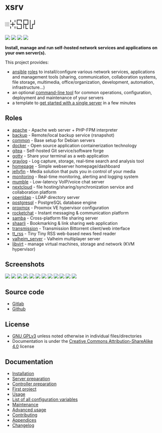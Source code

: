 # xsrv

```
  ╻ ╻┏━┓┏━┓╻ ╻
░░╺╋╸┗━┓┣┳┛┃┏┛
  ╹ ╹┗━┛╹┗╸┗┛ 
```

[![](https://gitlab.com/nodiscc/xsrv/badges/master/pipeline.svg)](https://gitlab.com/nodiscc/xsrv/-/pipelines)
[![](https://bestpractices.coreinfrastructure.org/projects/3647/badge)](https://bestpractices.coreinfrastructure.org/projects/3647)
[![](https://img.shields.io/badge/latest%20release-1.4.0-blue)](https://gitlab.com/nodiscc/xsrv/-/releases)
[![](https://img.shields.io/badge/docs-readthedocs-%232980B9)](https://xsrv.readthedocs.io)

**Install, manage and run self-hosted network services and applications on your own server(s).**

This project provides:

- [ansible](https://en.wikipedia.org/wiki/Ansible_%28software%29) [roles](#roles) to install/configure various network services, applications and management tools (sharing, communication, collaboration systems, file storage, multimedia, office/organization, development, automation, infrastructure...)
- an optional [command-line tool](docs/usage.md) for common operations, configuration, deployment and maintenance of your servers
- a template to [get started with a single server](docs/installation.md) in a few minutes


## Roles
<!--BEGIN ROLES LIST-->
- [apache](roles/apache) - Apache web server + PHP-FPM interpreter
- [backup](roles/backup) - Remote/local backup service (rsnapshot)
- [common](roles/common) - Base setup for Debian servers
- [docker](roles/docker) - Open source application containerization technology
- [gitea](roles/gitea) - Self-hosted Git service/software forge
- [gotty](roles/gotty) - Share your terminal as a web application
- [graylog](roles/graylog) - Log capture, storage, real-time search and analysis tool
- [homepage](roles/homepage) - Simple webserver homepage/dashboard
- [jellyfin](roles/jellyfin) - Media solution that puts you in control of your media
- [monitoring](roles/monitoring) - Real-time monitoring, alerting and logging system
- [mumble](roles/mumble) - Low-latency VoIP/voice chat server
- [nextcloud](roles/nextcloud) - file hosting/sharing/synchronization service and collaboration platform
- [openldap](roles/openldap) - LDAP directory server
- [postgresql](roles/postgresql) - PostgreSQL database engine
- [proxmox](roles/proxmox) - Proxmox VE hypervisor configuration
- [rocketchat](roles/rocketchat) - Instant messaging & communication platform
- [samba](roles/samba) - Cross-platform file sharing server
- [shaarli](roles/shaarli) - Bookmarking & link sharing web application
- [transmission](roles/transmission) - Transmission Bittorrent client/web interface
- [tt_rss](roles/tt_rss) - Tiny Tiny RSS web-based news feed reader
- [valheim_server](roles/valheim_server) - Valheim multiplayer server
- [libvirt](roles/libvirt) - manage virtual machines, storage and network (KVM hypervisor)
<!--END ROLES LIST-->

## Screenshots

[![](https://i.imgur.com/pG1xnig.png)](roles/monitoring)
[![](https://i.imgur.com/LNaAH2L.png)](roles/nextcloud)
[![](https://i.imgur.com/5TXg6vm.png)](roles/tt_rss)
[![](https://i.imgur.com/Jlmj0iE.png)](roles/shaarli)
[![](https://i.imgur.com/8cAGkf2.png)](roles/gitea)
[![](https://i.imgur.com/Imb0dqO.png)](roles/transmission)
[![](https://i.imgur.com/6Im61B0.png)](roles/mumble)
[![](https://i.imgur.com/REzcZVh.png)](roles/openldap)
[![](https://i.imgur.com/Mib9YkX.png)](roles/rocketchat)
[![](https://i.imgur.com/5KDvL9Z.png)](roles/homepage)
[![](https://i.imgur.com/H3PIWrt.png)](roles/jellyfin)
[![](https://i.imgur.com/wa3pkyJ.png)](roles/graylog)

## Source code

- [Gitlab](https://gitlab.com/nodiscc/xsrv)
- [Github](https://github.com/nodiscc/xsrv)


## License

- [GNU GPLv3](https://gitlab.com/nodiscc/xsrv/-/blob/master/LICENSE) unless noted otherwise in individual files/directories
- Documentation is under the [Creative Commons Attribution-ShareAlike 4.0](https://creativecommons.org/licenses/by-sa/4.0/) license


## Documentation

- [Installation](docs/installation.md)
- [Server preparation](docs/installation/server-preparation.md)
- [Controller preparation](docs/installation/controller-preparation.md)
- [First project](docs/installation/first-project.md)
- [Usage](docs/usage.md)
- [List of all configuration variables](docs/configuration-variables.md)
- [Maintenance](docs/maintenance.md)
- [Advanced usage](docs/advanced.md)
- [Contributing](docs/contributing.md)
- [Appendices](docs/appendices.md)
- [Changelog](https://gitlab.com/nodiscc/xsrv/-/blob/master/CHANGELOG.md)



